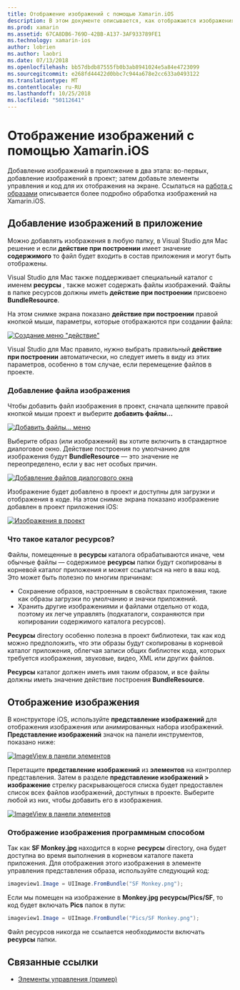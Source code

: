 ```yaml
---
title: Отображение изображений с помощью Xamarin.iOS
description: В этом документе описывается, как отображаются изображения в Xamarin.iOS. Здесь рассматривается добавление изображений в приложение, либо программно, либо с помощью конструктора iOS.
ms.prod: xamarin
ms.assetid: 67CA8DB6-769D-42BB-A137-3AF933789FE1
ms.technology: xamarin-ios
author: lobrien
ms.author: laobri
ms.date: 07/13/2018
ms.openlocfilehash: bb57dbdb87555fb0b3ab8941024e5a84e4723099
ms.sourcegitcommit: e268fd44422d0bbc7c944a678e2cc633a0493122
ms.translationtype: MT
ms.contentlocale: ru-RU
ms.lasthandoff: 10/25/2018
ms.locfileid: "50112641"
---
```

# <a name="displaying-images-with-xamarinios"></a>Отображение изображений с помощью Xamarin.iOS

Добавление изображений в приложение в два этапа: во-первых, добавление изображений в проект; затем добавьте элементы управления и код для их отображения на экране. Ссылаться на [работа с образами](~/ios/app-fundamentals/images-icons/index.md) описывается более подробно обработка изображений на Xamarin.iOS.

## <a name="adding-images-to-your-app"></a>Добавление изображений в приложение

Можно добавлять изображения в любую папку, в Visual Studio для Mac решение и если **действие при построении** имеет значение **содержимого** то файл будет входить в состав приложения и могут быть отображены.

Visual Studio для Mac также поддерживает специальный каталог с именем **ресурсы** , также может содержать файлы изображений. Файлы в папке ресурсов должны иметь **действие при построении** присвоено **BundleResource**.

На этом снимке экрана показано **действие при построении** правой кнопкой мыши, параметры, которые отображаются при создании файла:

 [![](image-images/image30a.png "Создание меню \"действие\"")](image-images/image30a.png#lightbox)

Visual Studio для Mac правило, нужно выбрать правильный **действие при построении** автоматически, но следует иметь в виду из этих параметров, особенно в том случае, если перемещение файлов в проекте.

### <a name="adding-an-image-file"></a>Добавление файла изображения

Чтобы добавить файл изображения в проект, сначала щелкните правой кнопкой мыши проект и выберите **добавить файлы...**

 [![](image-images/image31a.png "Добавить файлы... меню")](image-images/image31a.png#lightbox)

Выберите образ (или изображений) вы хотите включить в стандартное диалоговое окно. Действие построения по умолчанию для изображения будут **BundleResource** — это значение не переопределено, если у вас нет особых причин.

 [![](image-images/image32a.png "Добавление файлов диалогового окна")](image-images/image32a.png#lightbox)

Изображение будет добавлено в проект и доступны для загрузки и отображения в коде. На этом снимке экрана показано изображение добавлен в проект приложения iOS:

 [![](image-images/image33a.png "Изображения в проект")](image-images/image33a.png#lightbox)

### <a name="what-is-the-resources-directory"></a>Что такое каталог ресурсов?

Файлы, помещенные в **ресурсы** каталога обрабатываются иначе, чем обычные файлы — содержимое **ресурсы** папки будут скопированы в корневой каталог приложения и может ссылаться на него в ваш код. Это может быть полезно по многим причинам:

-  Сохранение образов, настроенным в свойствах приложения, такие как образы загрузки по умолчанию и значки приложений.
-  Хранить другие изображениями и файлами отдельно от кода, поэтому их легче управлять (подкаталоги, сохраняются при копировании содержимого каталога ресурсов).


**Ресурсы** directory особенно полезна в проект библиотеки, так как код можно предположить, что эти образы будут скопированы в корневой каталог приложения, облегчая записи общих библиотек кода, которых требуется изображения, звуковые, видео, XML или других файлов.

**Ресурсы** каталог должен иметь имя таким образом, и все файлы должны иметь значение действие построения **BundleResource**.

## <a name="displaying-the-image"></a>Отображение изображения

В конструкторе iOS, используйте **представление изображений** для отображения изображения или анимированных набора изображений. **Представление изображений** значок на панели инструментов, показано ниже:

 [![](image-images/image35a.png "ImageView в панели элементов")](image-images/image35.png#lightbox)

Перетащите **представление изображений** из **элементов** на контроллер представления. Затем в разделе **представление изображений > изображение** стрелку раскрывающегося списка будет предоставлен список всех файлов изображений, доступных в проекте. Выберите любой из них, чтобы добавить его в изображения.

 [![](image-images/image36a.png "ImageView в панели элементов")](image-images/image36.png#lightbox)

### <a name="displaying-the-image-programmatically"></a>Отображение изображения программным способом

Так как **SF Monkey.jpg** находится в корне **ресурсы** directory, она будет доступна во время выполнения в корневом каталоге пакета приложения. Для отображения этого изображения в элементе управления представления образа, используйте следующий код:

```csharp
imageview1.Image = UIImage.FromBundle("SF Monkey.png");
```

Если мы помещен на изображение в **Monkey.jpg ресурсы/Pics/SF**, то код будет включать **Pics** папок в пути:

```csharp
imageview1.Image = UIImage.FromBundle("Pics/SF Monkey.png");
```

Файл ресурсов никогда не ссылается необходимости включать **ресурсы** папки.

## <a name="related-links"></a>Связанные ссылки

- [Элементы управления (пример)](https://developer.xamarin.com/samples/Controls/)
